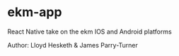 # ekm-app
React Native take on the ekm IOS and Android platforms

Author: Lloyd Hesketh & James Parry-Turner